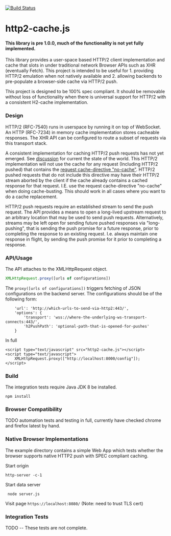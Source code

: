[![Build Status](https://travis-ci.org/montagestudio/http2-cache.js.svg?branch=master)](http://travis-ci.org/montagestudio/http2-cache.js)

# http2-cache.js

#### This library is pre 1.0.0, much of the functionality is not yet fully implemented.

This library provides a user-space based HTTP/2 client implementation and cache that slots
in under traditional network Browser APIs such as XHR (eventually Fetch).  This project is
intended to be useful for 1. providing HTTP/2 emulation when not natively available and 
2. allowing backends to pre-populate a browser-side cache via HTTP/2 push.

This project is designed to be 100% spec compliant.  It should be removable without loss 
of functionality when there is universal support for HTTP/2 with a consistent H2-cache 
implementation.

### Design

HTTP/2 (RFC-7540) runs in userspace by running it on top of WebSocket.  An HTTP (RFC-7234) in
memory cache implementation stores cacheable responses.  The XHR API can be configured to route
a subset of requests via this transport stack.

A consistent implementation for caching HTTP/2 push requests has not yet emerged.  See
[discussion](https://docs.google.com/document/d/1v3rjj0DMDTocUtZSjOwdwt8D-yhCw6R5SVaax4MPgMc/edit)
for current the state of the world. This HTTP/2 implementation will not use the cache for
any request (Including HTTP/2 pushed) that contains the 
[request cache-directive "no-cache"](https://tools.ietf.org/html/rfc7234#section-5.2.1.4). 
HTTP/2 pushed requests that do not include this directive may have their HTTP/2 stream aborted
by the client if the cache already contains a cached response for that request.  I.E. use the
request cache-directive "no-cache" when doing cache-busting.  This should work in all cases where
you want to do a cache replacement.

HTTP/2 push requests require an established stream to send the push request.  The API provides a
means to open a long-lived upstream request to an arbitrary location that may be used to send
push requests.  Alternatively, streams may be left open for sending future pushed responses via
"long-pushing", that is sending the push promise for a future response, prior to completing the
response to an existing request.  I.e. always maintain one response in flight, by sending the push
promise for it prior to completing a response.

### API/Usage

The API attaches to the XMLHttpRequest object.  

```javascript
XMLHttpRequest.proxy([urls of configurations])
```

The `proxy([urls of configurations])` triggers fetching of JSON configurations on the backend
server.  The configurations should be of the following form:

```
    'url': 'http://which-urls-to-send-via-http2:443/',
    'options': {
        'transport': 'wss://where-the-underlying-ws-transport-connects:443/',
        'h2PushPath': 'optional-path-that-is-opened-for-pushes'
    }

```

In full

```
<script type="text/javascript" src="http2-cache.js"></script>
<script type="text/javascript">
    XMLHttpRequest.proxy(["http://localhost:8000/config"]);
</script>
```

### Build

The integration tests require Java JDK 8 be installed.

```
npm install
```

### Browser Compatibility 

TODO automation tests and testing in full, currently have checked chrome and firefox latest by hand.

### Native Browser Implementations

The example directory contains a simple Web App which tests whether the browser
supports native HTTP2 push with SPEC compliant caching.


Start origin
```
http-server -c-1
```

Start data server
```
 node server.js 
```

Visit page `https://localhost:8080/` (Note: need to trust TLS cert)



### Integration Tests

TODO -- These tests are not complete. 
